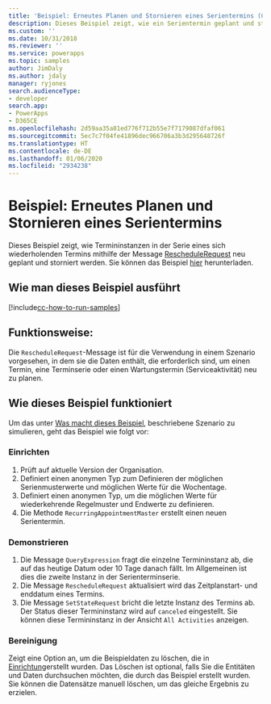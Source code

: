 ```yaml
---
title: 'Beispiel: Erneutes Planen und Stornieren eines Serientermins (Common Data Service) | Microsoft-Dokumentation'
description: Dieses Beispiel zeigt, wie ein Serientermin geplant und storniert wird.
ms.custom: ''
ms.date: 10/31/2018
ms.reviewer: ''
ms.service: powerapps
ms.topic: samples
author: JimDaly
ms.author: jdaly
manager: ryjones
search.audienceType:
- developer
search.app:
- PowerApps
- D365CE
ms.openlocfilehash: 2d59aa35a81ed776f712b55e7f7179087dfaf061
ms.sourcegitcommit: 5ec7c7f04fe41896dec966706a3b3d295648726f
ms.translationtype: HT
ms.contentlocale: de-DE
ms.lasthandoff: 01/06/2020
ms.locfileid: "2934238"
---
```

# <a name="sample-reschedule-and-cancel-a-recurring-appointment"></a>Beispiel: Erneutes Planen und Stornieren eines Serientermins

<!-- https://docs.microsoft.com/dynamics365/customer-engagement/developer/sample-reschedule-cancel-recurring-appointment -->

Dieses Beispiel zeigt, wie Termininstanzen in der Serie eines sich wiederholenden Termins mithilfe der Message [RescheduleRequest](https://docs.microsoft.com/dotnet/api/microsoft.crm.sdk.messages.reschedulerequest?view=dynamics-general-ce-9) neu geplant und storniert werden. Sie können das Beispiel [hier](https://github.com/Microsoft/PowerApps-Samples/tree/master/cds/orgsvc/C%23/RecurringAppointment) herunterladen.

## <a name="how-to-run-this-sample"></a>Wie man dieses Beispiel ausführt

[!include[cc-how-to-run-samples](../../includes/cc-how-to-run-samples.md)]

## <a name="what-this-sample-does"></a>Funktionsweise:

Die `RescheduleRequest`-Message ist für die Verwendung in einem Szenario vorgesehen, in dem sie die Daten enthält, die erforderlich sind, um einen Termin, eine Terminserie oder einen Wartungstermin (Serviceaktivität) neu zu planen.

## <a name="how-this-sample-works"></a>Wie dieses Beispiel funktioniert

Um das unter [Was macht dieses Beispiel](#what-this-sample-does), beschriebene Szenario zu simulieren, geht das Beispiel wie folgt vor:

### <a name="setup"></a>Einrichten

1. Prüft auf aktuelle Version der Organisation. 
2. Definiert einen anonymen Typ zum Definieren der möglichen Serienmusterwerte und möglichen Werte für die Wochentage.
3. Definiert einen anonymen Typ, um die möglichen Werte für wiederkehrende Regelmuster und Endwerte zu definieren.
4. Die Methode `RecurringAppointmentMaster` erstellt einen neuen Serientermin.

### <a name="demonstrate"></a>Demonstrieren

1. Die Message `QueryExpression` fragt die einzelne Termininstanz ab, die auf das heutige Datum oder 10 Tage danach fällt. Im Allgemeinen ist dies die zweite Instanz in der Serienterminserie.
3. Die Message `RescheduleRequest` aktualisiert wird das Zeitplanstart- und enddatum eines Termins.
4. Die Message `SetStateRequest` bricht die letzte Instanz des Termins ab. Der Status dieser Termininstanz wird auf `canceled` eingestellt. Sie können diese Termininstanz in der Ansicht `All Activities` anzeigen.

### <a name="clean-up"></a>Bereinigung

Zeigt eine Option an, um die Beispieldaten zu löschen, die in [Einrichtung](#setup)erstellt wurden. Das Löschen ist optional, falls Sie die Entitäten und Daten durchsuchen möchten, die durch das Beispiel erstellt wurden. Sie können die Datensätze manuell löschen, um das gleiche Ergebnis zu erzielen.
